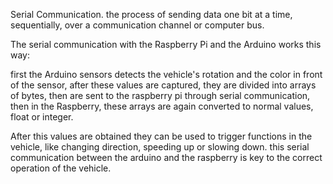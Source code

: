 Serial Communication.
the process of sending data one bit at a time, sequentially, over a communication channel or computer bus.

The serial communication with the Raspberry Pi and the Arduino works this way:

first the Arduino sensors detects the vehicle's rotation and the color in front of the sensor, after these values are captured, they are divided into arrays of bytes, then are sent to the raspberry pi through serial communication, then in the Raspberry, these arrays are again converted to normal values, float or integer.

After this values are obtained they can be used to trigger functions in the vehicle, like changing direction, speeding up or slowing down. this serial communication between the arduino and the raspberry is key to the correct operation of the vehicle.